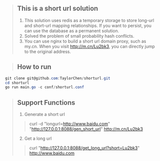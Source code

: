 > ## This is a short url solution
> 1. This solution uses redis as a temporary storage to store long-url and short-url mapping relationships. If you want to persist, you can use the database as a permanent solution.
> 2. Solved the problem of small probability hash conflicts.
> 3. You can use nginx to build a short url domain proxy, such as my.cn. When you visit http://m.cn/Lu2bk3, you can directly jump to the original address.

> ## How to run
```powershell
git clone git@github.com:TaylorChen/shorturl.git
cd shorturl
go run main.go -c conf/shorturl.conf
```

> ## Support Functions
> 1. Generate a short url
> > curl -d "longurl=http://www.baidu.com" "http://127.0.0.1:8088/gen_short_url"
> > http://m.cn/Lu2bk3
> 2. Get a long url
> > curl "http://127.0.0.1:8088/get_long_url?short=Lu2bk3"
> > http://www.baidu.com
